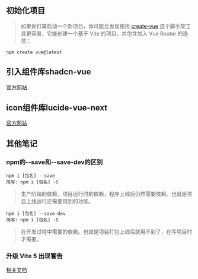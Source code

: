 ## 初始化项目

> 如果你打算启动一个新项目，你可能会发现使用 [create-vue](https://github.com/vuejs/create-vue) 这个脚手架工具更容易，它能创建一个基于 Vite 的项目，并包含加入 Vue Router 的选项：

```node
npm create vue@latest
```

## 引入组件库shadcn-vue

[官方网站](https://www.shadcn-vue.com/docs/introduction.html)

## icon组件库lucide-vue-next

[官方网站](https://lucide.dev/icons)

## 其他笔记

### npm的--save和--save-dev的区别

```node
npm i [包名] --save
简写: npm i [包名] -S
```

> 生产阶段的依赖，项目运行时的依赖，程序上线后仍然需要依赖。也就是项目上线运行还需要用到的功能。

```node
npm i [包名] --save-dev
简写: npm i [包名] -D
```

> ​	在开发过程中需要的依赖。也就是项目打包上线后就用不到了，在写项目时才需要。

### 升级 Vite 5 出现警告

[相关文档](https://blog.csdn.net/u013737132/article/details/135462327)
